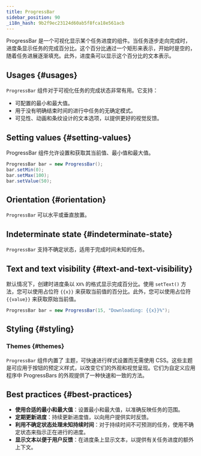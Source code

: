 ```yaml
---
title: ProgressBar
sidebar_position: 90
_i18n_hash: 9b2f9ec23124d60ab5f8fca18e561acb
---
```

<DocChip chip='shadow' />
<DocChip chip='name' label="dwc-progressbar" />
<DocChip chip='since' label='24.02' />
<JavadocLink type="foundation" location="com/webforj/component/progressbar/ProgressBar" top='true'/>

ProgressBar 是一个可视化显示某个任务进度的组件。当任务逐步走向完成时，进度条显示任务的完成百分比。这个百分比通过一个矩形来表示，开始时是空的，随着任务进展逐渐填充。此外，进度条可以显示这个百分比的文本表示。

<ComponentDemo 
path='/webforj/progressbarbasic?' 
javaE='https://raw.githubusercontent.com/webforj/webforj-documentation/refs/heads/main/src/main/java/com/webforj/samples/views/progressbar/ProgressBarBasicView.java'
height='150px'
/>

## Usages {#usages}

`ProgressBar` 组件对于可视化任务的完成状态非常有用。它支持：

- 可配置的最小和最大值。
- 用于没有明确结束时间的进行中任务的无确定模式。
- 可见性、动画和条纹设计的文本选项，以提供更好的视觉反馈。

## Setting values {#setting-values}

ProgressBar 组件允许设置和获取其当前值、最小值和最大值。

```java showLineNumbers
ProgressBar bar = new ProgressBar();
bar.setMin(0);
bar.setMax(100);
bar.setValue(50);
```

## Orientation {#orientation}

`ProgressBar` 可以水平或垂直放置。

<ComponentDemo 
path='/webforj/progressbarorientation?' 
javaE='https://raw.githubusercontent.com/webforj/webforj-documentation/refs/heads/main/src/main/java/com/webforj/samples/views/progressbar/ProgressBarOrientationView.java'
height='175px'
/>

## Indeterminate state {#indeterminate-state}

`ProgressBar` 支持不确定状态，适用于完成时间未知的任务。

<ComponentDemo 
path='/webforj/progressbardeterminate?' 
javaE='https://raw.githubusercontent.com/webforj/webforj-documentation/refs/heads/main/src/main/java/com/webforj/samples/views/progressbar/ProgressBarDeterminateView.java'
height='25px'
/>

## Text and text visibility {#text-and-text-visibility}

默认情况下，创建时进度条以 `XX%` 的格式显示完成百分比。使用 `setText()` 方法，您可以使用占位符 `{{x}}` 来获取当前值的百分比。此外，您可以使用占位符 `{{value}}` 来获取原始当前值。

```java
ProgressBar bar = new ProgressBar(15, "Downloading: {{x}}%");
```

## Styling {#styling}

### Themes {#themes}

`ProgressBar` 组件内置了 <JavadocLink type="foundation" location="com/webforj/component/Theme">主题</JavadocLink>，可快速进行样式设置而无需使用 CSS。这些主题是可应用于按钮的预定义样式，以改变它们的外观和视觉呈现。它们为自定义应用程序中 ProgressBars 的外观提供了一种快速和一致的方法。

<ComponentDemo 
path='/webforj/progressbarthemes?' 
javaE='https://raw.githubusercontent.com/webforj/webforj-documentation/refs/heads/main/src/main/java/com/webforj/samples/views/progressbar/ProgressBarThemesView.java'
height='320px'
/>

<TableBuilder name="ProgressBar" />

## Best practices {#best-practices}

- **使用合适的最小和最大值**：设置最小和最大值，以准确反映任务的范围。
- **定期更新进度**：持续更新进度值，以向用户提供实时反馈。
- **利用不确定状态处理未知持续时间**：对于持续时间不可预测的任务，使用不确定状态来指示正在进行的进度。
- **显示文本以便于用户反馈**：在进度条上显示文本，以提供有关任务进度的额外上下文。
